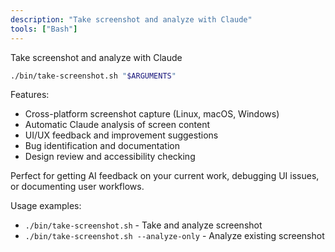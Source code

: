 ```yaml
---
description: "Take screenshot and analyze with Claude"
tools: ["Bash"]
---
```


Take screenshot and analyze with Claude

```bash
./bin/take-screenshot.sh "$ARGUMENTS"
```

Features:
- Cross-platform screenshot capture (Linux, macOS, Windows)
- Automatic Claude analysis of screen content
- UI/UX feedback and improvement suggestions
- Bug identification and documentation
- Design review and accessibility checking

Perfect for getting AI feedback on your current work, debugging UI issues, or documenting user workflows.

Usage examples:
- `./bin/take-screenshot.sh` - Take and analyze screenshot
- `./bin/take-screenshot.sh --analyze-only` - Analyze existing screenshot